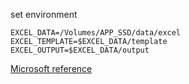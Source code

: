 
set environment
```shell
EXCEL_DATA=/Volumes/APP_SSD/data/excel
EXCEL_TEMPLATE=$EXCEL_DATA/template
EXCEL_OUTPUT=$EXCEL_DATA/output

```


[Microsoft reference](https://docs.microsoft.com/en-us/dotnet/api/overview/openxml/)
